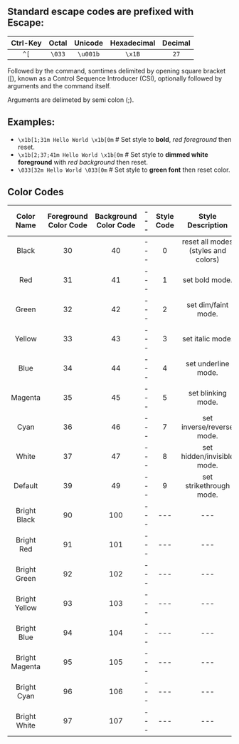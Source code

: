 ## Standard escape codes are prefixed with Escape:
|Ctrl-Key|Octal|Unicode|Hexadecimal|Decimal|
|:--:|:---:|:---:|:---:|:---:|
|`^[`|`\033`|`\u001b`|`\x1B`|`27`|

Followed by the command, somtimes delimited by opening square bracket ([), known as a Control Sequence Introducer (CSI), optionally followed by arguments and the command itself.

Arguments are delimeted by semi colon (;).


## Examples:

- `\x1b[1;31m Hello World \x1b[0m`  # Set style to **bold**, *red foreground* then reset.
- `\x1b[2;37;41m Hello World \x1b[0m`  # Set style to **dimmed white foreground** with *red background* then reset.
- `\033[32m Hello World \033[0m`  # Set style to **green font** then reset color.


## Color Codes

| Color Name | Foreground Color Code | Background Color Code |---| Style Code | Style Description |
|:---:|:---:|:---:|:---:|:---:|:---:|
| Black |	30	| 40 |---| 0 | reset all modes (styles and colors) |
| Red	| 31	| 41 |---|  1 | set bold mode. |
| Green |	32	| 42 |---| 2 | set dim/faint mode. |
| Yellow |	33 |	43 |---| 3 | set italic mode. |
| Blue	| 34	| 44 |---| 4 | set underline mode. |
| Magenta	| 35	| 45 |---| 5 | set blinking mode. |
| Cyan	| 36	| 46 |---| 7 | set inverse/reverse mode. |
| White	| 37 |	47 |---| 8 | set hidden/invisible mode. |
| Default	| 39	| 49 |---| 9 |	set strikethrough mode. |
| Bright Black | 90 |	100 |---|---|---|
| Bright Red | 91	| 101 |---|---|---|
| Bright Green |92 | 102 |---|---|---|
| Bright Yellow |	93 | 103 |---|---|---|
| Bright Blue | 94 | 104 |---|---|---|
| Bright Magenta | 95 | 105 |---|---|---|
| Bright Cyan |	96 | 106 |---|---|---|
| Bright White | 97 |	107 |---|---|---|



